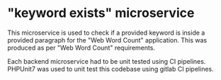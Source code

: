 # "keyword exists" microservice

This microservice is used to check if a provided keyword is inside a provided paragraph for the "Web Word Count" application.
This was produced as per "Web Word Count" requirements.

Each backend microservice had to be unit tested using CI pipelines. 
PHPUnit7 was used to unit test this codebase using gitlab CI pipelines.
